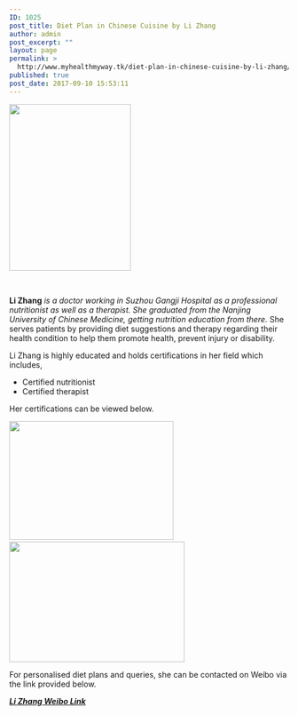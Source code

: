 ```yaml
---
ID: 1025
post_title: Diet Plan in Chinese Cuisine by Li Zhang
author: admin
post_excerpt: ""
layout: page
permalink: >
  http://www.myhealthmyway.tk/diet-plan-in-chinese-cuisine-by-li-zhang/
published: true
post_date: 2017-09-10 15:53:11
---
```

<img class="size-medium wp-image-579" src="http://35.201.22.184/wp-content/uploads/2017/09/Li-image-219x300.png" alt="" width="219" height="300" />

&nbsp;

<strong>Li Zhang</strong> <em>is a doctor working in Suzhou Gangji Hospital as a professional nutritionist as well as a therapist. She graduated from the Nanjing University of Chinese Medicine, getting nutrition education from there.</em>
She serves patients by providing diet suggestions and therapy regarding their health condition to help them promote health, prevent injury or disability.

Li Zhang is highly educated and holds certifications in her field which includes,
<ul>
 	<li>Certified nutritionist</li>
 	<li>Certified therapist</li>
</ul>
Her certifications can be viewed below.

<img class="wp-image-934 alignnone" style="font-size: 1rem;" src="http://35.201.22.184/wp-content/uploads/2017/09/nutritionist-2-e1504751362544-300x217.jpg" alt="" width="296" height="214" />  <img class="alignnone wp-image-933 " style="font-size: 1rem;" src="http://35.201.22.184/wp-content/uploads/2017/09/nutritionist-1-e1504751384184-300x206.jpg" alt="" width="316" height="217" />

For personalised diet plans and queries, she can be contacted on Weibo via the link provided below.

<a href="http://weibo.com/u/2325697261?refer_flag=1001030101_&amp;amp;is_hot=1"><em><strong>Li Zhang Weibo Link</strong></em></a>